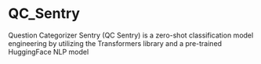 # QC_Sentry
Question Categorizer Sentry (QC Sentry) is a zero-shot classification model engineering by utilizing the Transformers library and a pre-trained HuggingFace NLP model
